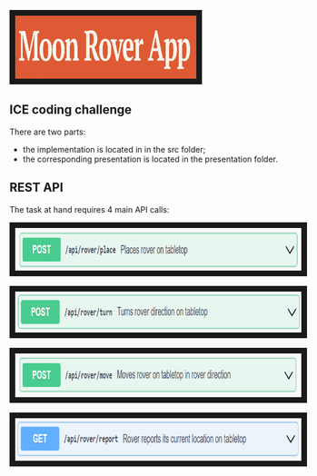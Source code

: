 
<p align="left">
<img src="presentation/Title.PNG" width="319" height="111" border="10"/>
</p>

## ICE coding challenge

There are two parts:
- the implementation is located in in the src folder;
- the corresponding presentation is located in the presentation folder.


## REST API
The task at hand requires 4 main API calls:

<p align="left">
<img src="presentation/place.PNG" width="899" height="75" border="10"/>
</p>

<p align="left">
<img src="presentation/turn.PNG" width="887" height="72" border="10"/>
</p>


<p align="left">
<img src="presentation/move.PNG" width="903" height="77" border="10"/>
</p>

<p align="left">
<img src="presentation/report.PNG" width="890" height="75" border="10"/>
</p>


